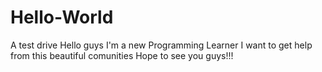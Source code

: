 # Hello-World
A test drive
Hello guys I'm a new Programming Learner
I want to get help from this beautiful comunities
Hope to see you guys!!!
